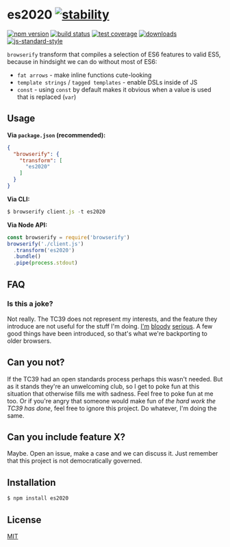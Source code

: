 # es2020 [![stability][0]][1]
[![npm version][2]][3] [![build status][4]][5] [![test coverage][6]][7]
[![downloads][8]][9] [![js-standard-style][10]][11]

`browserify` transform that compiles a selection of ES6 features to valid ES5,
because in hindsight we can do without most of ES6:
- `fat arrows` - make inline functions cute-looking
- `template strings` / `tagged templates` - enable DSLs inside of JS
- `const` - using `const` by default makes it obvious when a value is used that
  is replaced (`var`)

## Usage
__Via `package.json` (recommended):__
```json
{
  "browserify": {
    "transform": [
      "es2020"
    ]
  }
}
```

__Via CLI:__
```js
$ browserify client.js -t es2020
```

__Via Node API:__
```js
const browserify = require('browserify')
browserify('./client.js')
  .transform('es2020')
  .bundle()
  .pipe(process.stdout)
```

## FAQ
### Is this a joke?
Not really. The TC39 does not represent my interests, and the feature they
introduce are not useful for the stuff I'm doing.
[I'm](https://github.com/whatwg/streams)
[bloody](https://docs.google.com/presentation/d/1H3E2ToJ8VHgZS8eS6bRv-vg5OksObj5wv6gyzJJwOK0/edit)
[serious](https://github.com/whatwg/loader). A few good things have been
introduced, so that's what we're backporting to older browsers.

## Can you not?
If the TC39 had an open standards process perhaps this wasn't needed. But as it
stands they're an unwelcoming club, so I get to poke fun at this situation that
otherwise fills me with sadness. Feel free to poke fun at me too. Or if you're
angry that someone would make fun of _the hard work the TC39 has done_, feel
free to ignore this project. Do whatever, I'm doing the same.

## Can you include feature X?
Maybe. Open an issue, make a case and we can discuss it. Just remember that this
project is not democratically governed.

## Installation
```sh
$ npm install es2020
```

## License
[MIT](https://tldrlegal.com/license/mit-license)

[0]: https://img.shields.io/badge/stability-experimental-orange.svg?style=flat-square
[1]: https://nodejs.org/api/documentation.html#documentation_stability_index
[2]: https://img.shields.io/npm/v/es2020.svg?style=flat-square
[3]: https://npmjs.org/package/es2020
[4]: https://img.shields.io/travis/yoshuawuyts/es2020/master.svg?style=flat-square
[5]: https://travis-ci.org/yoshuawuyts/es2020
[6]: https://img.shields.io/codecov/c/github/yoshuawuyts/es2020/master.svg?style=flat-square
[7]: https://codecov.io/github/yoshuawuyts/es2020
[8]: http://img.shields.io/npm/dm/es2020.svg?style=flat-square
[9]: https://npmjs.org/package/es2020
[10]: https://img.shields.io/badge/code%20style-standard-brightgreen.svg?style=flat-square
[11]: https://github.com/feross/standard
